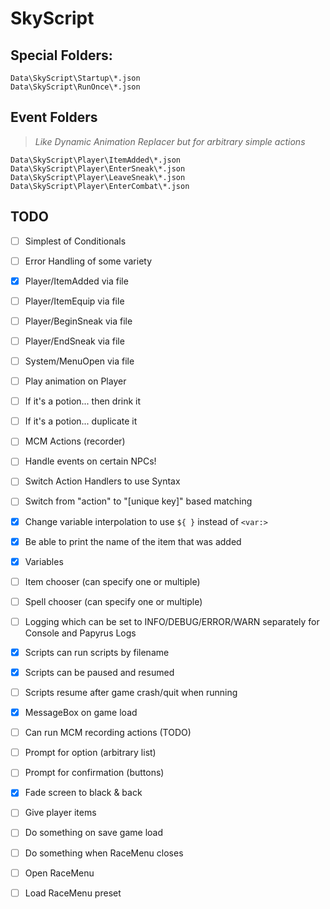 # SkyScript

## Special Folders:

```
Data\SkyScript\Startup\*.json
Data\SkyScript\RunOnce\*.json
```

## Event Folders

> _Like Dynamic Animation Replacer but for arbitrary simple actions_

```
Data\SkyScript\Player\ItemAdded\*.json
Data\SkyScript\Player\EnterSneak\*.json
Data\SkyScript\Player\LeaveSneak\*.json
Data\SkyScript\Player\EnterCombat\*.json
```

## TODO

- [ ] Simplest of Conditionals
- [ ] Error Handling of some variety

- [x] Player/ItemAdded via file
- [ ] Player/ItemEquip via file
- [ ] Player/BeginSneak via file
- [ ] Player/EndSneak via file

- [ ] System/MenuOpen via file

- [ ] Play animation on Player
- [ ] If it's a potion... then drink it
- [ ] If it's a potion... duplicate it

- [ ] MCM Actions (recorder)

- [ ] Handle events on certain NPCs!

- [ ] Switch Action Handlers to use Syntax
- [ ] Switch from "action" to "[unique key]" based matching
- [x] Change variable interpolation to use `${ }` instead of `<var:>`
- [x] Be able to print the name of the item that was added
- [x] Variables

- [ ] Item chooser (can specify one or multiple)
- [ ] Spell chooser (can specify one or multiple)
- [ ] Logging which can be set to INFO/DEBUG/ERROR/WARN separately for Console and Papyrus Logs
- [x] Scripts can run scripts by filename
- [x] Scripts can be paused and resumed
- [ ] Scripts resume after game crash/quit when running
- [x] MessageBox on game load
- [ ] Can run MCM recording actions (TODO)
- [ ] Prompt for option (arbitrary list)
- [ ] Prompt for confirmation (buttons)
- [x] Fade screen to black & back
- [ ] Give player items
- [ ] Do something on save game load
- [ ] Do something when RaceMenu closes
- [ ] Open RaceMenu
- [ ] Load RaceMenu preset
